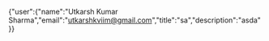 {"user":{"name":"Utkarsh Kumar Sharma","email":"utkarshkviim@gmail.com","title":"sa","description":"asda"}}